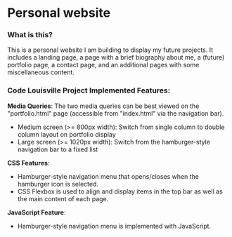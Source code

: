 # Personal website

### What is this?

This is a personal website I am building to display my future projects. It includes a landing page, a page with a brief biography about me, a (future) portfolio page, a contact page, and an additional pages with some miscellaneous content.


### Code Louisville Project Implemented Features:

**Media Queries**:
The two media queries can be best viewed on the "portfolio.html" page (accessible from "index.html" via the navigation bar).

  - Medium screen (>= 800px width): Switch from single column to double column layout on portfolio display
  - Large screen (>= 1020px width): Switch from the hamburger-style navigation bar to a fixed list

**CSS Features**: 
  - Hamburger-style navigation menu that opens/closes when the hamburger icon is selected.
  - CSS Flexbox is used to align and display items in the top bar as well as the main content of each page.


**JavaScript Feature**: 
  - Hamburger-style navigation menu is implemented with JavaScript. 
